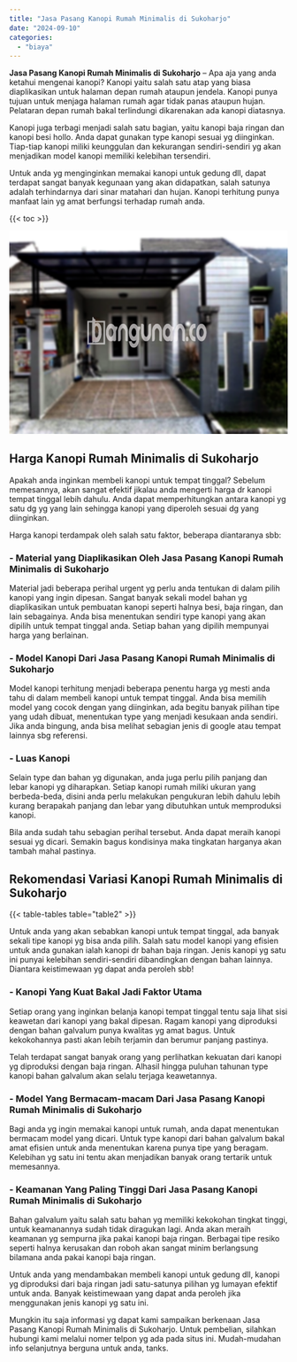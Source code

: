 ```yaml
---
title: "Jasa Pasang Kanopi Rumah Minimalis di Sukoharjo"
date: "2024-09-10"
categories: 
  - "biaya"
---
```


**Jasa Pasang Kanopi Rumah Minimalis di Sukoharjo** – Apa aja yang anda ketahui mengenai kanopi? Kanopi yaitu salah satu atap yang biasa diaplikasikan untuk halaman depan rumah ataupun jendela. Kanopi punya tujuan untuk menjaga halaman rumah agar tidak panas ataupun hujan. Pelataran depan rumah bakal terlindungi dikarenakan ada kanopi diatasnya.

Kanopi juga terbagi menjadi salah satu bagian, yaitu kanopi baja ringan dan kanopi besi hollo. Anda dapat gunakan type kanopi sesuai yg diinginkan. Tiap-tiap kanopi miliki keunggulan dan kekurangan sendiri-sendiri yg akan menjadikan model kanopi memiliki kelebihan tersendiri.

Untuk anda yg menginginkan memakai kanopi untuk gedung dll, dapat terdapat sangat banyak kegunaan yang akan didapatkan, salah satunya adalah terhindarnya dari sinar matahari dan hujan. Kanopi terhitung punya manfaat lain yg amat berfungsi terhadap rumah anda.

{{< toc >}}

![Jasa Pasang Kanopi Rumah Minimalis di Sukoharjo](/images/harga-kanopi-minimalis-29.png)

## Harga Kanopi Rumah Minimalis di Sukoharjo

Apakah anda inginkan membeli kanopi untuk tempat tinggal? Sebelum memesannya, akan sangat efektif jikalau anda mengerti harga dr kanopi tempat tinggal lebih dahulu. Anda dapat memperhitungkan antara kanopi yg satu dg yg yang lain sehingga kanopi yang diperoleh sesuai dg yang diinginkan.

Harga kanopi terdampak oleh salah satu faktor, beberapa diantaranya sbb:

### \- Material yang Diaplikasikan Oleh Jasa Pasang Kanopi Rumah Minimalis di Sukoharjo

Material jadi beberapa perihal urgent yg perlu anda tentukan di dalam pilih kanopi yang ingin dipesan. Sangat banyak sekali model bahan yg diaplikasikan untuk pembuatan kanopi seperti halnya besi, baja ringan, dan lain sebagainya. Anda bisa menentukan sendiri type kanopi yang akan dipilih untuk tempat tinggal anda. Setiap bahan yang dipilih mempunyai harga yang berlainan.

### \- Model Kanopi Dari Jasa Pasang Kanopi Rumah Minimalis di Sukoharjo

Model kanopi terhitung menjadi beberapa penentu harga yg mesti anda tahu di dalam membeli kanopi untuk tempat tinggal. Anda bisa memilih model yang cocok dengan yang diinginkan, ada begitu banyak pilihan tipe yang udah dibuat, menentukan type yang menjadi kesukaan anda sendiri. Jika anda bingung, anda bisa melihat sebagian jenis di google atau tempat lainnya sbg referensi.

### \- Luas Kanopi

Selain type dan bahan yg digunakan, anda juga perlu pilih panjang dan lebar kanopi yg diharapkan. Setiap kanopi rumah miliki ukuran yang berbeda-beda, disini anda perlu melakukan pengukuran lebih dahulu lebih kurang berapakah panjang dan lebar yang dibutuhkan untuk memproduksi kanopi.

Bila anda sudah tahu sebagian perihal tersebut. Anda dapat meraih kanopi sesuai yg dicari. Semakin bagus kondisinya maka tingkatan harganya akan tambah mahal pastinya.

## Rekomendasi Variasi Kanopi Rumah Minimalis di Sukoharjo

{{< table-tables table="table2" >}}

Untuk anda yang akan sebabkan kanopi untuk tempat tinggal, ada banyak sekali tipe kanopi yg bisa anda pilih. Salah satu model kanopi yang efisien untuk anda gunakan ialah kanopi dr bahan baja ringan. Jenis kanopi yg satu ini punyai kelebihan sendiri-sendiri dibandingkan dengan bahan lainnya. Diantara keistimewaan yg dapat anda peroleh sbb!

### \- Kanopi Yang Kuat Bakal Jadi Faktor Utama

Setiap orang yang inginkan belanja kanopi tempat tinggal tentu saja lihat sisi keawetan dari kanopi yang bakal dipesan. Ragam kanopi yang diproduksi dengan bahan galvalum punya kwalitas yg amat bagus. Untuk kekokohannya pasti akan lebih terjamin dan berumur panjang pastinya.

Telah terdapat sangat banyak orang yang perlihatkan kekuatan dari kanopi yg diproduksi dengan baja ringan. Alhasil hingga puluhan tahunan type kanopi bahan galvalum akan selalu terjaga keawetannya.

### \- Model Yang Bermacam-macam Dari Jasa Pasang Kanopi Rumah Minimalis di Sukoharjo

Bagi anda yg ingin memakai kanopi untuk rumah, anda dapat menentukan bermacam model yang dicari. Untuk type kanopi dari bahan galvalum bakal amat efisien untuk anda menentukan karena punya tipe yang beragam. Kelebihan yg satu ini tentu akan menjadikan banyak orang tertarik untuk memesannya.

### \- Keamanan Yang Paling Tinggi Dari Jasa Pasang Kanopi Rumah Minimalis di Sukoharjo

Bahan galvalum yaitu salah satu bahan yg memiliki kekokohan tingkat tinggi, untuk keamanannya sudah tidak diragukan lagi. Anda akan meraih keamanan yg sempurna jika pakai kanopi baja ringan. Berbagai tipe resiko seperti halnya kerusakan dan roboh akan sangat minim berlangsung bilamana anda pakai kanopi baja ringan.

Untuk anda yang mendambakan membeli kanopi untuk gedung dll, kanopi yg diproduksi dari baja ringan jadi satu-satunya pilihan yg lumayan efektif untuk anda. Banyak keistimewaan yang dapat anda peroleh jika menggunakan jenis kanopi yg satu ini.

Mungkin itu saja informasi yg dapat kami sampaikan berkenaan Jasa Pasang Kanopi Rumah Minimalis di Sukoharjo. Untuk pembelian, silahkan hubungi kami melalui nomer telpon yg ada pada situs ini. Mudah-mudahan info selanjutnya berguna untuk anda, tanks.
